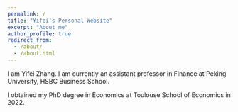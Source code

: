 ```yaml
---
permalink: /
title: "Yifei's Personal Website"
excerpt: "About me"
author_profile: true
redirect_from: 
  - /about/
  - /about.html
---
```


I am Yifei Zhang. I am currently an assistant professor in Finance at Peking University, HSBC Business School. 

I obtained my PhD degree in Economics at Toulouse School of Economics in 2022. 
